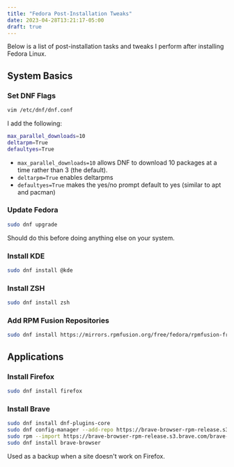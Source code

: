 ```yaml
---
title: "Fedora Post-Installation Tweaks"
date: 2023-04-28T13:21:17-05:00
draft: true
---
```


Below is a list of post-installation tasks and tweaks I perform after installing Fedora Linux.
## System Basics

### Set DNF Flags

```bash
vim /etc/dnf/dnf.conf
```

I add the following:

```bash
max_parallel_downloads=10
deltarpm=True
defaultyes=True
```

* `max_parallel_downloads=10` allows DNF to download 10 packages at a time rather than 3 (the default).
* `deltarpm=True` enables deltarpms
* `defaultyes=True` makes the yes/no prompt default to yes (similar to apt and pacman)

### Update Fedora

```bash
sudo dnf upgrade
```

Should do this before doing anything else on your system.

### Install KDE

```bash
sudo dnf install @kde
```

### Install ZSH

```bash
sudo dnf install zsh
```

### Add RPM Fusion Repositories

```bash
sudo dnf install https://mirrors.rpmfusion.org/free/fedora/rpmfusion-free-release-$(rpm -E %fedora).noarch.rpm https://mirrors.rpmfusion.org/nonfree/fedora/rpmfusion-nonfree-release-$(rpm -E %fedora).noarch.rpm
```

## Applications

### Install Firefox

```bash
sudo dnf install firefox
```

### Install Brave

```bash
sudo dnf install dnf-plugins-core
sudo dnf config-manager --add-repo https://brave-browser-rpm-release.s3.brave.com/brave-browser.repo
sudo rpm --import https://brave-browser-rpm-release.s3.brave.com/brave-core.asc
sudo dnf install brave-browser
```

Used as a backup when a site doesn't work on Firefox.
